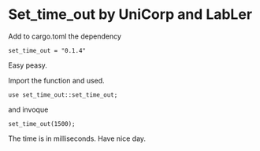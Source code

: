 # Set_time_out by UniCorp and LabLer

Add to cargo.toml the dependency

```[dependencies]
set_time_out = "0.1.4"
```

Easy peasy. 

Import the function  and used.

```use set_time_out::set_time_out;```

and invoque

```set_time_out(1500);```

The time is in milliseconds. Have nice day. 